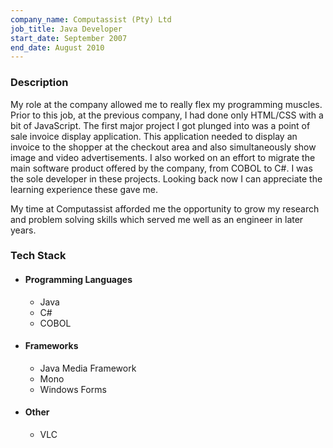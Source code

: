 ```yaml
---
company_name: Computassist (Pty) Ltd
job_title: Java Developer
start_date: September 2007
end_date: August 2010
---
```

### Description
My role at the company allowed me to really flex my programming muscles. Prior to this job, at the previous company, 
I had done only HTML/CSS with a bit of JavaScript. The first major project I got plunged into was a point of sale 
invoice display application. This application needed to display an invoice to the shopper at the checkout area 
and also simultaneously show image and video advertisements. I also worked on an effort to migrate the
main software product offered by the company, from COBOL to C#. I was the sole developer in these projects. 
Looking back now I can appreciate the learning experience these gave me. 

My time at Computassist afforded me the opportunity to grow my research and problem solving skills which 
served me well as an engineer in later years.

### Tech Stack

- #### Programming Languages
  - Java
  - C#
  - COBOL

- #### Frameworks
  - Java Media Framework
  - Mono
  - Windows Forms

- #### Other
  - VLC

